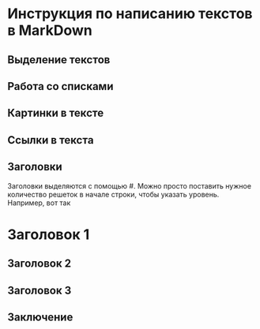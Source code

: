 # Инструкция по написанию текстов в MarkDown

## Выделение текстов

## Работа со списками

## Картинки в тексте

## Ссылки в текста

## Заголовки

Заголовки выделяются с помощью #. Можно просто поставить нужное количество решеток в начале строки, чтобы указать уровень. Например, вот так
# Заголовок 1
## Заголовок 2
## Заголовок 3

## Заключение